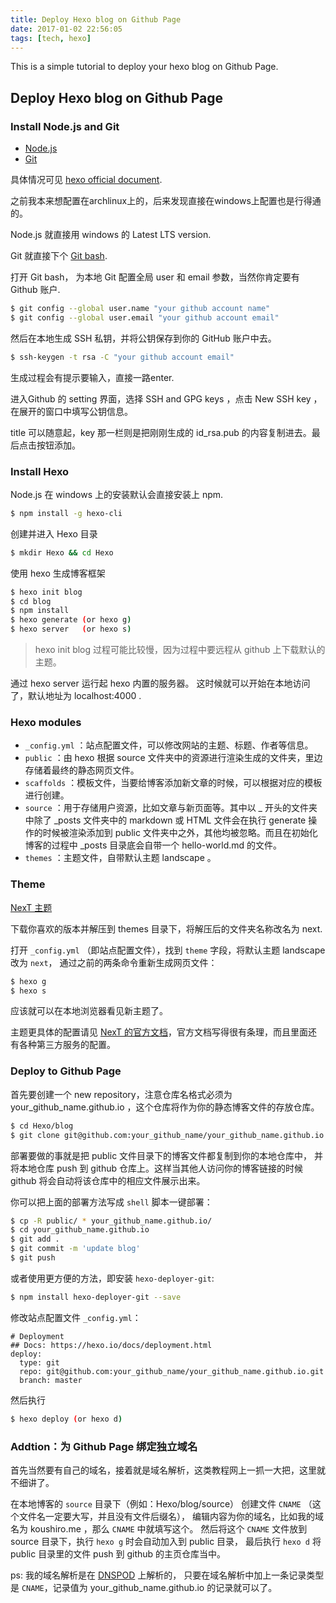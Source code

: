 ```yaml
---
title: Deploy Hexo blog on Github Page
date: 2017-01-02 22:56:05
tags: [tech, hexo]
---
```


This is a simple tutorial to deploy your hexo blog on Github Page. 

<!-- more -->

## Deploy Hexo blog on Github Page 

### Install Node.js and Git

 - [Node.js](https://nodejs.org/en/download/)
 - [Git](https://git-scm.com/downloads)

具体情况可见 [hexo official document](https://hexo.io/docs/index.html).

之前我本来想配置在archlinux上的，后来发现直接在windows上配置也是行得通的。

Node.js 就直接用 windows 的 Latest LTS version.

Git 就直接下个 [Git bash](https://git-for-windows.github.io/).

打开 Git bash， 为本地 Git 配置全局 user 和 email 参数，当然你肯定要有 Github 账户.

```bash
$ git config --global user.name "your github account name"
$ git config --global user.email "your github account email"
```

然后在本地生成 SSH 私钥，并将公钥保存到你的 GitHub 账户中去。

```bash
$ ssh-keygen -t rsa -C "your github account email"
```
生成过程会有提示要输入，直接一路enter.

进入Github 的 setting 界面，选择 SSH and GPG keys ，点击 New SSH key ，在展开的窗口中填写公钥信息。

title 可以随意起，key 那一栏则是把刚刚生成的 id_rsa.pub 的内容复制进去。最后点击按钮添加。

### Install Hexo

Node.js 在 windows 上的安装默认会直接安装上 npm.

```bash
$ npm install -g hexo-cli
```

创建并进入 Hexo 目录

```bash
$ mkdir Hexo && cd Hexo
```

使用 hexo 生成博客框架

```bash
$ hexo init blog
$ cd blog
$ npm install
$ hexo generate (or hexo g)
$ hexo server   (or hexo s)
```

> hexo init blog 过程可能比较慢，因为过程中要远程从 github 上下载默认的主题。

通过 hexo server 运行起 hexo 内置的服务器。
这时候就可以开始在本地访问了，默认地址为 localhost:4000 .

### Hexo modules

- `_config.yml` ：站点配置文件，可以修改网站的主题、标题、作者等信息。
- `public` ：由 hexo 根据 source 文件夹中的资源进行渲染生成的文件夹，里边存储着最终的静态网页文件。
- `scaffolds` ：模板文件，当要给博客添加新文章的时候，可以根据对应的模板进行创建。
- `source` ：用于存储用户资源，比如文章与新页面等。其中以 _ 开头的文件夹中除了 _posts 文件夹中的 markdown 或 HTML 文件会在执行 generate 操作的时候被渲染添加到 public 文件夹中之外，其他均被忽略。而且在初始化博客的过程中 _posts 目录底会自带一个 hello-world.md 的文件。
- `themes` ：主题文件，自带默认主题 landscape 。


### Theme

[NexT 主题](https://github.com/iissnan/hexo-theme-next/releases)

下载你喜欢的版本并解压到 themes 目录下，将解压后的文件夹名称改名为 next.

打开 `_config.yml` （即站点配置文件），找到 `theme` 字段，将默认主题 landscape 改为 `next`， 
通过之前的两条命令重新生成网页文件：

```bash
$ hexo g
$ hexo s
```
应该就可以在本地浏览器看见新主题了。

主题更具体的配置请见 [NexT 的官方文档](http://theme-next.iissnan.com/getting-started.html)，官方文档写得很有条理，而且里面还有各种第三方服务的配置。

### Deploy to Github Page

首先要创建一个 new repository，注意仓库名格式必须为 your_github_name.github.io ，这个仓库将作为你的静态博客文件的存放仓库。

```bash
$ cd Hexo/blog
$ git clone git@github.com:your_github_name/your_github_name.github.io.git
```
部署要做的事就是把 public 文件目录下的博客文件都复制到你的本地仓库中，
并将本地仓库 push 到 github 仓库上。这样当其他人访问你的博客链接的时候 github 将会自动将该仓库中的相应文件展示出来。

你可以把上面的部署方法写成 `shell` 脚本一键部署：

```bash
$ cp -R public/ * your_github_name.github.io/
$ cd your_github_name.github.io
$ git add .
$ git commit -m 'update blog'
$ git push
```

或者使用更方便的方法，即安装 `hexo-deployer-git`:

```bash
$ npm install hexo-deployer-git --save
```

修改站点配置文件 `_config.yml`：
```
# Deployment
## Docs: https://hexo.io/docs/deployment.html
deploy:
  type: git
  repo: git@github.com:your_github_name/your_github_name.github.io.git
  branch: master
```

然后执行

```bash
$ hexo deploy (or hexo d)
```

### Addtion：为 Github Page 绑定独立域名

首先当然要有自己的域名，接着就是域名解析，这类教程网上一抓一大把，这里就不细讲了。

在本地博客的 `source` 目录下（例如：Hexo/blog/source）
创建文件 `CNAME` （这个文件名一定要大写，并且没有文件后缀名），
编辑内容为你的域名，比如我的域名为 koushiro.me ，那么 `CNAME` 中就填写这个。
然后将这个 `CNAME` 文件放到 source 目录下，执行 `hexo g` 时会自动加入到 public 目录， 最后执行 `hexo d` 将 public 目录里的文件 push 到 github 的主页仓库当中。

ps: 我的域名解析是在 [DNSPOD](https://www.dnspod.cn) 上解析的，
只要在域名解析中加上一条记录类型是 `CNAME`，记录值为 your_github_name.github.io 的记录就可以了。
